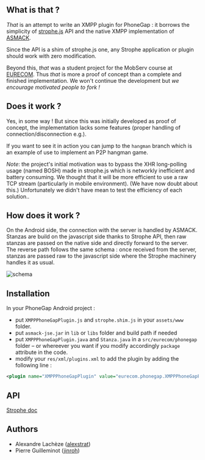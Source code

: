 ## What is __that__ ?

_That_ is an attempt to write an XMPP plugin for PhoneGap : it borrows the simplicity 
of [strophe.js](http://strophe.im) API and the native XMPP implementation of [ASMACK](http://code.google.com/p/asmack).

Since the API is a shim of strophe.js one, any Strophe application or plugin should work with zero modification.

Beyond this, _that_ was a student project for the MobServ course at [EURECOM](http://www.eurecom.fr). Thus _that_ is more a proof of concept than a complete and finished implementation. We won't continue the development but *we encourage motivated people to fork !*

## Does it work ?

Yes, in some way ! But since this was initially developed as proof of concept, the implementation lacks some features (proper handling of connection/disconnection e.g.).

If you want to see it in action you can jump to the `hangman` branch which is an example of use to implement an P2P hangman game.

*Note*: the project's initial motivation was to bypass the XHR long-polling usage (named BOSH) made in strophe.js which is networkly inefficient and battery consuming. We thought that it will be more efficient to use a raw TCP stream (particularly in mobile environment). (We have now doubt about this.) Unfortunately we didn't have mean to test the efficiency of each solution..

## How does it work ?

On the Android side, the connection with the server is handled by ASMACK. Stanzas are build on the javascript side thanks to Strophe API, then raw stanzas are passed on the native side and directly forward to the server. The reverse path follows the same schema : once received from the server, stanzas are passed raw to the javascript side where the Strophe machinery handles it as usual.

![schema](https://raw.github.com/alexstrat/PhoneGap-XMPPplugin-Android/master/doc/schema.png)

## Installation

In your PhoneGap Android project :

- put `XMPPPhoneGapPlugin.js` and `strophe.shim.js` in your `assets/www` folder.
- put `asmack-jse.jar` in `lib` or `libs` folder and build path if needed
- put `XMPPPhoneGapPlugin.java` and `Stanza.java` in a `src/eurecom/phonegap` folder – or whereever you want if you modify accordingly `package` attribute in the code.
- modify your `res/xml/plugins.xml` to add the plugin by adding the following line :

```xml
<plugin name="XMPPPhoneGapPlugin" value="eurecom.phonegap.XMPPPhoneGapPlugin"/>
```

## API

[Strophe doc](http://strophe.benn.org/strophejs-1.0.1/doc/files/core-js.html)

## Authors

- Alexandre Lachèze ([alexstrat](https://github.com/alexstrat))
- Pierre Guilleminot ([jinroh](https://github.com/jinroh)) 